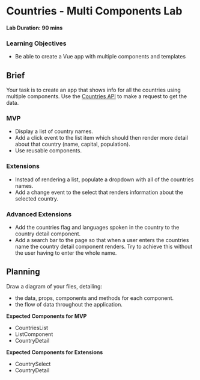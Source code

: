 # Countries - Multi Components Lab

**Lab Duration: 90 mins**

### Learning Objectives

- Be able to create a Vue app with multiple components and templates

## Brief

Your task is to create an app that shows info for all the countries using multiple components. Use the [Countries API](https://restcountries.eu/rest/v2/all) to make a request to get the data.

### MVP

- Display a list of country names.
- Add a click event to the list item which should then render more detail about that country (name, capital, population).
- Use reusable components.


### Extensions

- Instead of rendering a list, populate a dropdown with all of the countries names.
- Add a change event to the select that renders information about the selected country.

### Advanced Extensions

- Add the countries flag and languages spoken in the country to the country detail component.
- Add a search bar to the page so that when a user enters the countries name the country detail component renders.  Try to achieve this without the user having to enter the whole name.


## Planning

Draw a diagram of your files, detailing:

- the data, props, components and methods for each component.
- the flow of data throughout the application.

**Expected Components for MVP**
- CountriesList
- ListComponent
- CountryDetail


**Expected Components for Extensions**
- CountrySelect
- CountryDetail
